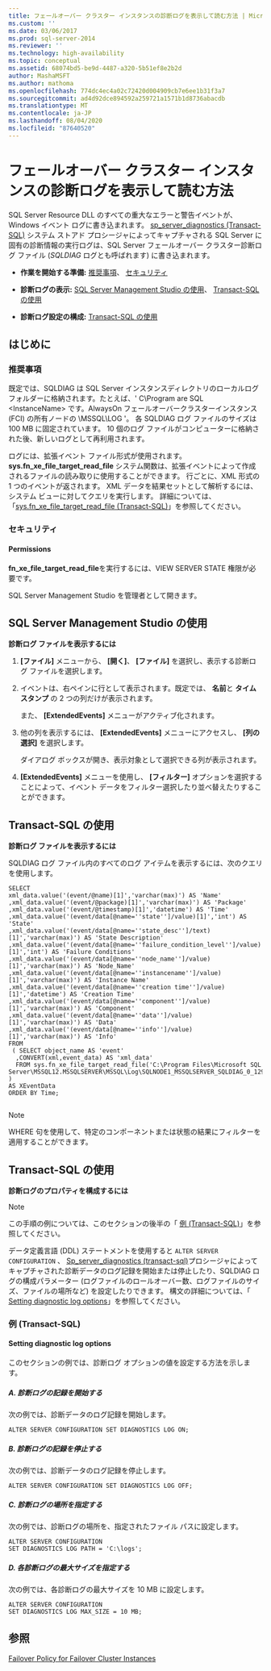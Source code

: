 ```yaml
---
title: フェールオーバー クラスター インスタンスの診断ログを表示して読む方法 | Microsoft Docs
ms.custom: ''
ms.date: 03/06/2017
ms.prod: sql-server-2014
ms.reviewer: ''
ms.technology: high-availability
ms.topic: conceptual
ms.assetid: 68074bd5-be9d-4487-a320-5b51ef8e2b2d
author: MashaMSFT
ms.author: mathoma
ms.openlocfilehash: 774dc4ec4a02c72420d004909cb7e6ee1b31f3a7
ms.sourcegitcommit: ad4d92dce894592a259721a1571b1d8736abacdb
ms.translationtype: MT
ms.contentlocale: ja-JP
ms.lasthandoff: 08/04/2020
ms.locfileid: "87640520"
---
```

# <a name="view-and-read-failover-cluster-instance-diagnostics-log"></a>フェールオーバー クラスター インスタンスの診断ログを表示して読む方法
  SQL Server Resource DLL のすべての重大なエラーと警告イベントが、Windows イベント ログに書き込まれます。 [sp_server_diagnostics &#40;Transact-SQL&#41;](/sql/relational-databases/system-stored-procedures/sp-server-diagnostics-transact-sql) システム ストアド プロシージャによってキャプチャされる SQL Server に固有の診断情報の実行ログは、SQL Server フェールオーバー クラスター診断ログ ファイル (*SQLDIAG* ログとも呼ばれます) に書き込まれます。  
  
-   **作業を開始する準備:**  [推奨事項](#Recommendations)、 [セキュリティ](#Security)  
  
-   **診断ログの表示:**  [SQL Server Management Studio の使用](#SSMSProcedure)、 [Transact-SQL の使用](#TsqlProcedure)  
  
-   **診断ログ設定の構成:** [Transact-SQL の使用](#TsqlConfigure)  
  
##  <a name="before-you-begin"></a><a name="BeforeYouBegin"></a> はじめに  
  
###  <a name="recommendations"></a><a name="Recommendations"></a> 推奨事項  
 既定では、SQLDIAG は SQL Server インスタンスディレクトリのローカルログフォルダーに格納されます。たとえば、' C\Program are SQL \<InstanceName> です。AlwaysOn フェールオーバークラスターインスタンス (FCI) の所有ノードの \MSSQL\LOG '。 各 SQLDIAG ログ ファイルのサイズは 100 MB に固定されています。 10 個のログ ファイルがコンピューターに格納された後、新しいログとして再利用されます。  
  
 ログには、拡張イベント ファイル形式が使用されます。 **sys.fn_xe_file_target_read_file** システム関数は、拡張イベントによって作成されるファイルの読み取りに使用することができます。 行ごとに、XML 形式の 1 つのイベントが返されます。 XML データを結果セットとして解析するには、システム ビューに対してクエリを実行します。 詳細については、「[sys.fn_xe_file_target_read_file &#40;Transact-SQL&#41;](/sql/relational-databases/system-functions/sys-fn-xe-file-target-read-file-transact-sql)」を参照してください。  
  
###  <a name="security"></a><a name="Security"></a> セキュリティ  
  
####  <a name="permissions"></a><a name="Permissions"></a> Permissions  
 **fn_xe_file_target_read_file**を実行するには、VIEW SERVER STATE 権限が必要です。  
  
 SQL Server Management Studio を管理者として開きます。  
  
##  <a name="using-sql-server-management-studio"></a><a name="SSMSProcedure"></a> SQL Server Management Studio の使用  
 **診断ログ ファイルを表示するには**  
  
1.  **[ファイル]** メニューから、 **[開く]**、 **[ファイル]** を選択し、表示する診断ログ ファイルを選択します。  
  
2.  イベントは、右ペインに行として表示されます。既定では、 **名前**と **タイムスタンプ** の 2 つの列だけが表示されます。  
  
     また、 **[ExtendedEvents]** メニューがアクティブ化されます。  
  
3.  他の列を表示するには、 **[ExtendedEvents]** メニューにアクセスし、 **[列の選択]** を選択します。  
  
     ダイアログ ボックスが開き、表示対象として選択できる列が表示されます。  
  
4.  **[ExtendedEvents]** メニューを使用し、 **[フィルター]** オプションを選択することによって、イベント データをフィルター選択したり並べ替えたりすることができます。  
  
##  <a name="using-transact-sql"></a><a name="TsqlProcedure"></a> Transact-SQL の使用  
 **診断ログ ファイルを表示するには**  
  
 SQLDIAG ログ ファイル内のすべてのログ アイテムを表示するには、次のクエリを使用します。  
  
```  
SELECT  
xml_data.value('(event/@name)[1]','varchar(max)') AS 'Name'  
,xml_data.value('(event/@package)[1]','varchar(max)') AS 'Package'  
,xml_data.value('(event/@timestamp)[1]','datetime') AS 'Time'  
,xml_data.value('(event/data[@name=''state'']/value)[1]','int') AS 'State'  
,xml_data.value('(event/data[@name=''state_desc'']/text)[1]','varchar(max)') AS 'State Description'  
,xml_data.value('(event/data[@name=''failure_condition_level'']/value)[1]','int') AS 'Failure Conditions'  
,xml_data.value('(event/data[@name=''node_name'']/value)[1]','varchar(max)') AS 'Node_Name'  
,xml_data.value('(event/data[@name=''instancename'']/value)[1]','varchar(max)') AS 'Instance Name'  
,xml_data.value('(event/data[@name=''creation time'']/value)[1]','datetime') AS 'Creation Time'  
,xml_data.value('(event/data[@name=''component'']/value)[1]','varchar(max)') AS 'Component'  
,xml_data.value('(event/data[@name=''data'']/value)[1]','varchar(max)') AS 'Data'  
,xml_data.value('(event/data[@name=''info'']/value)[1]','varchar(max)') AS 'Info'  
FROM  
 ( SELECT object_name AS 'event'  
  ,CONVERT(xml,event_data) AS 'xml_data'  
  FROM sys.fn_xe_file_target_read_file('C:\Program Files\Microsoft SQL Server\MSSQL12.MSSQLSERVER\MSSQL\Log\SQLNODE1_MSSQLSERVER_SQLDIAG_0_129936003752530000.xel',NULL,NULL,NULL)   
)   
AS XEventData  
ORDER BY Time;  
  
```  
  
> [!NOTE]  
>  WHERE 句を使用して、特定のコンポーネントまたは状態の結果にフィルターを適用することができます。  
  
##  <a name="using-transact-sql"></a><a name="TsqlConfigure"></a> Transact-SQL の使用  
 **診断ログのプロパティを構成するには**  
  
> [!NOTE]  
>  この手順の例については、このセクションの後半の「 [例 (Transact-SQL)](#TsqlExample)」を参照してください。  
  
 データ定義言語 (DDL) ステートメントを使用すると `ALTER SERVER CONFIGURATION` 、 [Sp_server_diagnostics &#40;transact-sql&#41;](/sql/relational-databases/system-stored-procedures/sp-server-diagnostics-transact-sql)プロシージャによってキャプチャされた診断データのログ記録を開始または停止したり、SQLDIAG ログの構成パラメーター (ログファイルのロールオーバー数、ログファイルのサイズ、ファイルの場所など) を設定したりできます。 構文の詳細については、「 [Setting diagnostic log options](/sql/t-sql/statements/alter-server-configuration-transact-sql#Diagnostic)」を参照してください。  
  
###  <a name="examples-transact-sql"></a><a name="ConfigTsqlExample"></a> 例 (Transact-SQL)  
  
####  <a name="setting-diagnostic-log-options"></a><a name="TsqlExample"></a> Setting diagnostic log options  
 このセクションの例では、診断ログ オプションの値を設定する方法を示します。  
  
##### <a name="a-starting-diagnostic-logging"></a>A. 診断ログの記録を開始する  
 次の例では、診断データのログ記録を開始します。  
  
```  
ALTER SERVER CONFIGURATION SET DIAGNOSTICS LOG ON;  
```  
  
##### <a name="b-stopping-diagnostic-logging"></a>B. 診断ログの記録を停止する  
 次の例では、診断データのログ記録を停止します。  
  
```  
ALTER SERVER CONFIGURATION SET DIAGNOSTICS LOG OFF;  
```  
  
##### <a name="c-specifying-the-location-of-the-diagnostic-logs"></a>C. 診断ログの場所を指定する  
 次の例では、診断ログの場所を、指定されたファイル パスに設定します。  
  
```  
ALTER SERVER CONFIGURATION  
SET DIAGNOSTICS LOG PATH = 'C:\logs';  
```  
  
##### <a name="d-specifying-the-maximum-size-of-each-diagnostic-log"></a>D. 各診断ログの最大サイズを指定する  
 次の例では、各診断ログの最大サイズを 10 MB に設定します。  
  
```  
ALTER SERVER CONFIGURATION   
SET DIAGNOSTICS LOG MAX_SIZE = 10 MB;  
```  
  
## <a name="see-also"></a>参照  
 [Failover Policy for Failover Cluster Instances](failover-policy-for-failover-cluster-instances.md)  
  
  
